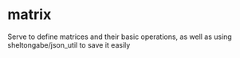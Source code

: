# matrix
Serve to define matrices and their basic operations, as well as using sheltongabe/json_util to save it easily

